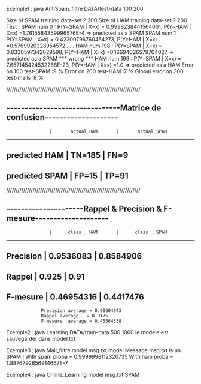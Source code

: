Exemple1 :
java AntiSpam_filtre DATA/test-data 100 200

Size of SPAM training data-set ? 200
Size of HAM training data-set ? 200
Test :
SPAM num 0 : P(Y=SPAM | X=x) = 0.9998238441564001, P(Y=HAM | X=x) =1.7615584359996576E-4
=> predicted as a SPAM
SPAM num 1 : P(Y=SPAM | X=x) = 0.42300796760454273, P(Y=HAM | X=x) =0.5769920323954572
.
.
.
HAM num 198 : P(Y=SPAM | X=x) = 0.8330597342029598, P(Y=HAM | X=x) =0.16694026579704027
=> predicted as a  SPAM      *** wrong ***
HAM num 199 : P(Y=SPAM | X=x) = 7.657145424532268E-23, P(Y=HAM | X=x) =1.0
=> predicted as a  HAM
Error on 100 test-SPAM :9 %
Error on 200 test-HAM        :7 %
Global error on 300 test-mails  :8 %


///////////////////////////////////////////////////////////////////////


-------------------------------Matrice de confusion--------------------
-----------------------------------------------------------------------
                    |       actual_HAM       |       actual_SPAM       
-----------------------------------------------------------------------
 predicted   HAM   |        TN=185         |        FN=9
-----------------------------------------------------------------------
 predicted   SPAM  |        FP=15         |       TP=91
-----------------------------------------------------------------------


///////////////////////////////////////////////////////////////////////


---------------------Rappel &  Precision &  F-mesure--------------------
-----------------------------------------------------------------------
                    |      class _ HAM       |      class _ SPAM       
-----------------------------------------------------------------------
 Precision          |           0.9536083         |           0.8584906
-----------------------------------------------------------------------
 Rappel             |           0.925         |          0.91
-----------------------------------------------------------------------
 F-mesure           |           0.46954316         |          0.4417476
-----------------------------------------------------------------------


                 Precision average = 0.90604943
                 Rappel average   = 0.9175
                 F-mesure  average = 0.45564538


Exemple2 :
java Learning  DATA/train-data 500 1000
le modele est sauvegarder dans model.txt



Exemple3 :
java Mail_filtre model msg.txt
model Message msg.txt is un SPAM !
 With spam proba = 0.9999998112320735
 With ham proba = 1.8876792656914667E-7




Exemple4 :
java Online_Learning model msg.txt SPAM
